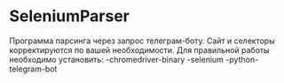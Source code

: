 # SeleniumParser
Программа парсинга через запрос телеграм-боту.
Сайт и селекторы корректируются по вашей необходимости.
Для правильной работы необходимо установить:
-chromedriver-binary 
-selenium
-python-telegram-bot  
